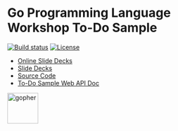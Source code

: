 # Go Programming Language Workshop To-Do Sample

[![Build status](https://img.shields.io/travis/rfinochi/golang-workshop-todo?style=plastic)](https://travis-ci.org/rfinochi/golang-workshop-todo)
[![License](https://img.shields.io/github/license/rfinochi/golang-workshop-todo?style=plastic)](https://opensource.org/licenses/mit-license.php)

* [Online Slide Decks](https://decks.golang-workshop.io)
* [Slide Decks](https://github.com/rfinochi/golang-workshop-decks/tree/master/content)
* [Source Code](https://github.com/rfinochi/golang-workshop-src)
* [To-Do Sample Web API Doc](https://todo.golang-workshop.io/api/index.html)

<img src="https://blog.golang.org/gopher/gopher.png" alt="gopher" width="70"/>
